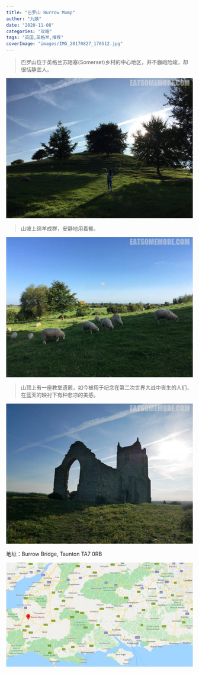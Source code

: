 ```yaml
---
title: "巴罗山 Burrow Mump"
author: "九姨"
date: "2020-11-08"
categories: "攻略"
tags: "英国,英格兰,推荐"
coverImage: "images/IMG_20170827_170512.jpg"
---
```


>巴罗山位于英格兰苏陌塞(Somerset)乡村的中心地区，并不巍峨险峻，却很恬静宜人。

![Burrow Mump](images/IMG_20170827_175817.jpg)

>山坡上绵羊成群，安静地用着餐。

![Burrow Mump](images/IMG_20170827_175824.jpg)

>山顶上有一座教堂遗骸，如今被用于纪念在第二次世界大战中丧生的人们，在蓝天的映衬下有种悲凉的美感。

![Burrow Mump](images/IMG_20170827_170512.jpg)


地址：Burrow Bridge, Taunton TA7 0RB

![Burrow Mump](images/burrowmump.jpg)